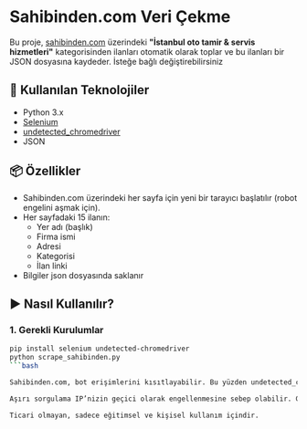# Sahibinden.com Veri Çekme

Bu proje, [sahibinden.com](https://www.sahibinden.com) üzerindeki **"İstanbul oto tamir & servis hizmetleri"** kategorisinden ilanları otomatik olarak toplar ve bu ilanları bir JSON dosyasına kaydeder. İsteğe bağlı değiştirebilirsiniz

## 🧰 Kullanılan Teknolojiler

- Python 3.x
- [Selenium](https://www.selenium.dev/)
- [undetected_chromedriver](https://github.com/ultrafunkamsterdam/undetected-chromedriver)
- JSON

## 📦 Özellikler

- Sahibinden.com üzerindeki her sayfa için yeni bir tarayıcı başlatılır (robot engelini aşmak için).
- Her sayfadaki 15 ilanın:
  - Yer adı (başlık)
  - Firma ismi
  - Adresi
  - Kategorisi
  - İlan linki
- Bilgiler json dosyasında saklanır

## ▶️ Nasıl Kullanılır?

### 1. Gerekli Kurulumlar

```bash
pip install selenium undetected-chromedriver
python scrape_sahibinden.py
```bash

Sahibinden.com, bot erişimlerini kısıtlayabilir. Bu yüzden undetected_chromedriver kullanılır.

Aşırı sorgulama IP’nizin geçici olarak engellenmesine sebep olabilir. Gecikmeleri ve sayfa sayısını ihtiyacınıza göre ayarlayın.

Ticari olmayan, sadece eğitimsel ve kişisel kullanım içindir.

